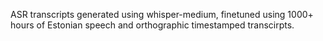 ASR transcripts generated using whisper-medium,
finetuned using 1000+ hours of Estonian speech and orthographic 
timestamped transcirpts.
